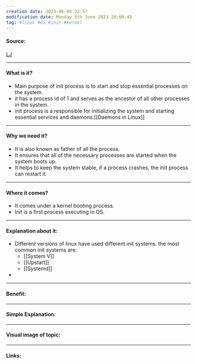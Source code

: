```yaml
---
creation date: 2023-06-04 22:57
modification date: Monday 5th June 2023 20:08:45
tag: #linux #OS #init #kernel
---
```


#### Source:
[LJ](https://linuxjourney.com/lesson/sysv-overview)

-----------------------------------------------------
#### What is it?

* Main purpose of init process is to start and stop essential processes on the system.
* it has a process id of 1 and serves as the ancestor of all other processes in the system.
* init process is a responsible for initializing the system and starting essential services and daemons.[[Daemons in Linux]]
-----------------------------------------------------
#### Why we need it?

* It is also known as father of all the process.
* It ensures that all of the necessary processes are started when the system boots up.
* It helps to keep the system stable, if a process crashes, the init process can restart it.

-----------------------------------------------------
#### Where it comes?

* It comes under a kernel booting process.
* Init is a first process executing in OS.
-----------------------------------------------------
#### Explanation about it:

* Different versions of linux have used different init systems. the most common init systems are:
	* [[System V]]
	* [[Upstart]]
	* [[Systemd]]
* 
-----------------------------------------------------
#### Benefit:


-----------------------------------------------------
#### Simple Explanation:


-----------------------------------------------------
#### Visual image of topic:


-----------------------------------------------------

#### Links:
